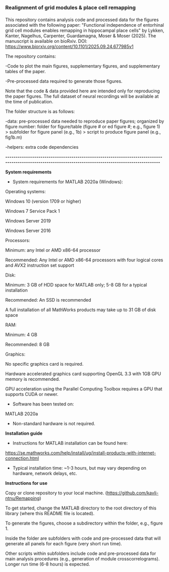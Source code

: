 ### **Realignment of grid modules \& place cell remapping**

#### 

This repository contains analysis code and processed data for the figures associated with the following paper: "Functional independence of entorhinal grid cell modules enables remapping in hippocampal place cells" by Lykken, Kanter, Nagelhus, Carpenter, Guardamagna, Moser \& Moser (2025). The manuscript is available on bioRxiv. DOI: https://www.biorxiv.org/content/10.1101/2025.09.24.677985v1



The repository contains:

-Code to plot the main figures, supplementary figures, and supplementary tables of the paper.

-Pre-processed data required to generate those figures.



Note that the code \& data provided here are intended only for reproducing the paper figures. The full dataset of neural recordings will be available at the time of publication.



The folder structure is as follows:

-data: pre-processed data needed to reproduce paper figures; organized by figure number: folder for figure/table (figure # or ed figure #; e.g., figure 1) > subfolder for figure panel (e.g., 1b) > script to produce figure panel (e.g., fig1b.m)

-helpers: extra code dependencies



**-------------------------------------------------------------------------------------------------------------------------------------------------------**



**System requirements** 



* System requirements for MATLAB 2020a (Windows):



Operating systems:

Windows 10 (version 1709 or higher)

Windows 7 Service Pack 1

Windows Server 2019

Windows Server 2016



Processors:

Minimum: any Intel or AMD x86-64 processor

Recommended: Any Intel or AMD x86-64 processors with four logical cores and AVX2 instruction set support



Disk:

Minimum: 3 GB of HDD space for MATLAB only; 5-8 GB for a typical installation

Recommended: An SSD is recommended

A full installation of all MathWorks products may take up to 31 GB of disk space



RAM:

Minimum: 4 GB

Recommended: 8 GB



Graphics: 

No specific graphics card is required.

Hardware accelerated graphics card supporting OpenGL 3.3 with 1GB GPU memory is recommended.

GPU acceleration using the Parallel Computing Toolbox requires a GPU that supports CUDA or newer.



* Software has been tested on:

MATLAB 2020a



* Non-standard hardware is not required.



**Installation guide**



* Instructions for MATLAB installation can be found here:

https://se.mathworks.com/help/install/ug/install-products-with-internet-connection.html



* Typical installation time: ~1-3 hours, but may vary depending on hardware, network delays, etc.



**Instructions for use**



Copy or clone repository to your local machine. (https://github.com/kavli-ntnu/Remapping)



To get started, change the MATLAB directory to the root directory of this library (where this README file is located).



To generate the figures, choose a subdirectory within the folder, e.g., figure 1.

Inside the folder are subfolders with code and pre-processed data that will generate all panels for each figure (very short run time).



Other scripts within subfolders include code and pre-processed data for main analysis procedures (e.g., generation of module crosscorrelograms). Longer run time (6-8 hours) is expected.





